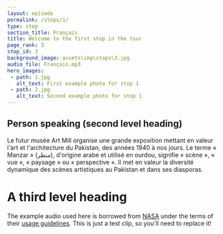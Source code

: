 ```yaml
---
layout: episode
permalink: /stops/1/
type: stop
section_title: Français
title: Welcome to the first stop in the tour
page_rank: 3
stop_id: 3
background_image: assets\img\stops\3.jpg
audio_file: Français.mp3
hero_images:
 - path: 1.jpg
   alt_text: First example photo for stop 1
 - path: 2.jpg
   alt_text: Second example photo for stop 1
---
```



## Person speaking (second level heading)
Le futur musée Art Mill organise une grande exposition mettant en valeur l'art et l'architecture du Pakistan, des années 1940 à nos jours. Le terme « Manzar » (منظر), d'origine arabe et utilisé en ourdou, signifie « scène », « vue », « paysage » ou « perspective ». Il met en valeur la diversité dynamique des scènes artistiques au Pakistan et dans ses diasporas.


# A third level heading

The example audio used here is borrowed from [NASA](http://www.nasa.gov/connect/sounds/index.html#Discovery) under the terms of their [usage guidelines](http://www.nasa.gov/multimedia/guidelines/index.html). This is just a test clip, so you'll need to replace it!
